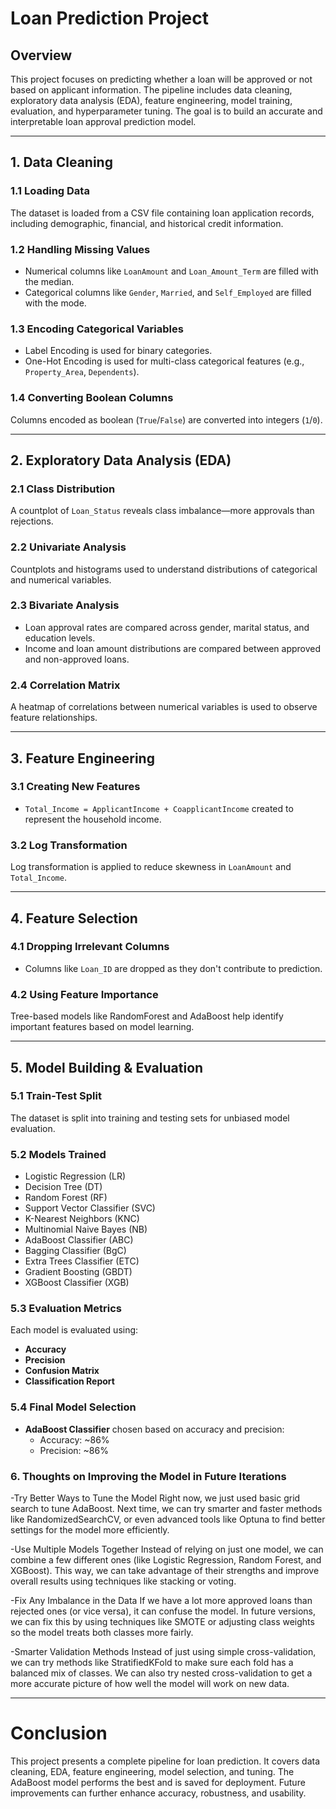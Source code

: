 #  Loan Prediction Project

##  Overview
This project focuses on predicting whether a loan will be approved or not based on applicant information. The pipeline includes data cleaning, exploratory data analysis (EDA), feature engineering, model training, evaluation, and hyperparameter tuning. The goal is to build an accurate and interpretable loan approval prediction model.

---

## 1. Data Cleaning

### 1.1 Loading Data
The dataset is loaded from a CSV file containing loan application records, including demographic, financial, and historical credit information.

### 1.2 Handling Missing Values
- Numerical columns like `LoanAmount` and `Loan_Amount_Term` are filled with the median.
- Categorical columns like `Gender`, `Married`, and `Self_Employed` are filled with the mode.

### 1.3 Encoding Categorical Variables
- Label Encoding is used for binary categories.
- One-Hot Encoding is used for multi-class categorical features (e.g., `Property_Area`, `Dependents`).

### 1.4 Converting Boolean Columns
Columns encoded as boolean (`True`/`False`) are converted into integers (`1`/`0`).

---

## 2. Exploratory Data Analysis (EDA)

### 2.1 Class Distribution
A countplot of `Loan_Status` reveals class imbalance—more approvals than rejections.

### 2.2 Univariate Analysis
Countplots and histograms used to understand distributions of categorical and numerical variables.

### 2.3 Bivariate Analysis
- Loan approval rates are compared across gender, marital status, and education levels.
- Income and loan amount distributions are compared between approved and non-approved loans.

### 2.4 Correlation Matrix
A heatmap of correlations between numerical variables is used to observe feature relationships.

---

## 3. Feature Engineering

### 3.1 Creating New Features
- `Total_Income = ApplicantIncome + CoapplicantIncome` created to represent the household income.

### 3.2 Log Transformation
Log transformation is applied to reduce skewness in `LoanAmount` and `Total_Income`.

---

## 4. Feature Selection

### 4.1 Dropping Irrelevant Columns
- Columns like `Loan_ID` are dropped as they don't contribute to prediction.

### 4.2 Using Feature Importance
Tree-based models like RandomForest and AdaBoost help identify important features based on model learning.

---

## 5. Model Building & Evaluation

### 5.1 Train-Test Split
The dataset is split into training and testing sets for unbiased model evaluation.

### 5.2 Models Trained
- Logistic Regression (LR)
- Decision Tree (DT)
- Random Forest (RF)
- Support Vector Classifier (SVC)
- K-Nearest Neighbors (KNC)
- Multinomial Naive Bayes (NB)
- AdaBoost Classifier (ABC)
- Bagging Classifier (BgC)
- Extra Trees Classifier (ETC)
- Gradient Boosting (GBDT)
- XGBoost Classifier (XGB)

### 5.3 Evaluation Metrics
Each model is evaluated using:
- **Accuracy**
- **Precision**
- **Confusion Matrix**
- **Classification Report**

### 5.4 Final Model Selection
- **AdaBoost Classifier** chosen based on accuracy and precision:
  - Accuracy: ~86%
  - Precision: ~86%
### 6. Thoughts on Improving the Model in Future Iterations
 -Try Better Ways to Tune the Model
 Right now, we just used basic grid search to tune AdaBoost. Next time, we can try smarter and faster methods like RandomizedSearchCV, or even advanced tools like Optuna to find better   settings for the model more efficiently.

 -Use Multiple Models Together
 Instead of relying on just one model, we can combine a few different ones (like Logistic Regression, Random Forest, and XGBoost). This way, we can take advantage of their strengths and  improve overall results using techniques like stacking or voting.

 -Fix Any Imbalance in the Data
 If we have a lot more approved loans than rejected ones (or vice versa), it can confuse the model. In future versions, we can fix this by using techniques like SMOTE or adjusting        class weights so the model treats both classes more fairly.

 -Smarter Validation Methods
 Instead of just using simple cross-validation, we can try methods like StratifiedKFold to make sure each fold has a balanced mix of classes. We can also try nested cross-validation to   get a more accurate picture of how well the model will work on new data.



---
# Conclusion
This project presents a complete pipeline for loan prediction. It covers data cleaning, EDA, feature engineering, model selection, and tuning. The AdaBoost model performs the best and is saved for deployment. Future improvements can further enhance accuracy, robustness, and usability.
